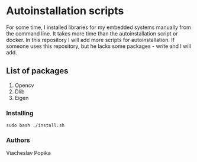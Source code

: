 # Autoinstallation scripts

For some time, I installed libraries for my embedded systems manually from the command line. It takes more time than the autoinstallation script or docker. In this repository I will add more scripts for autoinstallation. If someone uses this repository, but he lacks some packages - write and I will add.

## List of packages

1. Opencv
2. Dlib
3. Eigen

### Installing


```
sudo bash ./install.sh
```

### Authors

Viacheslav Popika
